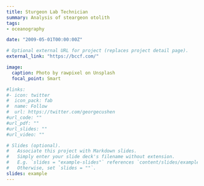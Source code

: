```yaml
---
title: Sturgeon Lab Technician
summary: Analysis of steargeon otolith 
tags:
- oceanography

date: "2009-05-01T00:00:00Z"

# Optional external URL for project (replaces project detail page).
external_link: "https://bccf.com/"

image:
  caption: Photo by rawpixel on Unsplash
  focal_point: Smart

#links:
#- icon: twitter
#  icon_pack: fab
#  name: Follow
#  url: https://twitter.com/georgecushen
#url_code: ""
#url_pdf: ""
#url_slides: ""
#url_video: ""

# Slides (optional).
#   Associate this project with Markdown slides.
#   Simply enter your slide deck's filename without extension.
#   E.g. `slides = "example-slides"` references `content/slides/example-slides.md`.
#   Otherwise, set `slides = ""`.
slides: example
---
```






